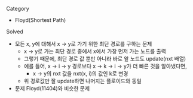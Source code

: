 Category
* Floyd(Shortest Path)

Solved
* 모든 x, y에 대해서 x -> y로 가기 위한 최단 경로를 구하는 문제
  * x -> y로 가는 최단 경로 중에서 x에서 가장 먼저 가는 노드를 출력
  * 그렇기 때문에, 최단 경로 값 뿐만 아니라 바로 앞 노드도 update(nxt 배열)
  * 예를 들어, x -> i -> y 경로보다 x -> k -> i -> y가 더 빠른 것을 알아냈다면,
    * x -> y의 nxt 값을 nxt(x, i)의 값인 k로 변경
  * 위 경로값만 잘 update하면 나머지는 플로이드와 동일
* 문제 Floyd(11404)와 비슷한 문제
